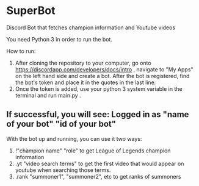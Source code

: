 # SuperBot
Discord Bot that fetches champion information and Youtube videos

You need Python 3 in order to run the bot.  

How to run:

1) After cloning the repository to your computer, go onto https://discordapp.com/developers/docs/intro , navigate to "My Apps" on the left hand
 side and create a bot.  After the bot is registered, find the bot's token and place it in the quotes in the last line.
2) Once the token is added, use your python 3 system variable in the terminal and run main.py .

If successful, you will see:
 Logged in as
 "name of your bot"
 "id of your bot"
 -----

With the bot up and running, you can use it two ways:

1) !"champion name" "role" to get League of Legends champion information
2) .yt "video search terms" to get the first video that would appear on youtube when searching those terms.
3) .rank "summoner1", "summoner2", etc to get ranks of summoners 
